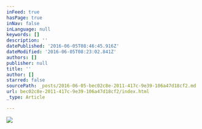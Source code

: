 ```yaml
---
inFeed: true
hasPage: true
inNav: false
inLanguage: null
keywords: []
description: ''
datePublished: '2016-06-05T08:46:45.916Z'
dateModified: '2016-06-05T08:23:02.841Z'
authors: []
publisher: null
title: ''
author: []
starred: false
sourcePath: _posts/2016-06-05-bec02c8e-2011-417c-9e39-106a47d18cf2.md
url: bec02c8e-2011-417c-9e39-106a47d18cf2/index.html
_type: Article

---
```

![](https://the-grid-user-content.s3-us-west-2.amazonaws.com/3c82647e-bcbe-44b0-a8fb-9c452d5fe851.jpg)